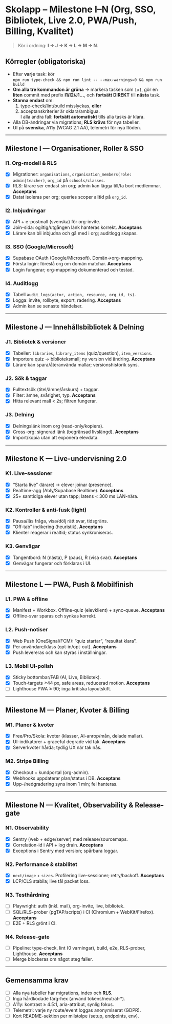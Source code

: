 # Skolapp – Milestone I–N (Org, SSO, Bibliotek, Live 2.0, PWA/Push, Billing, Kvalitet)

> Kör i ordning: **I → J → K → L → M → N**.

## Körregler (obligatoriska)
- Efter **varje** task: kör  
  `npm run type-check && npm run lint -- --max-warnings=0 && npm run build`
- **Om alla tre kommandon är gröna** → markera tasken som `[x]`, gör en **liten** commit
  med prefix **I1/I2/J1…**, och **fortsätt DIREKT** till **nästa** task.
- **Stanna endast** om:
  1) type-check/lint/build misslyckas, **eller**  
  2) acceptanskriterier är oklara/ambigua.  
  I alla andra fall: **fortsätt automatiskt** tills alla tasks är klara.
- Alla DB-ändringar via migrations; **RLS krävs** för nya tabeller.
- UI på **svenska**, A11y (WCAG 2.1 AA), telemetri för nya flöden.

---

## Milestone I — Organisationer, Roller & SSO

### I1. Org-modell & RLS
- [x] Migrationer: `organisations`, `organisation_members(role: admin|teacher)`, `org_id` på `schools/classes`.
- [x] RLS: lärare ser endast sin org; admin kan lägga till/ta bort medlemmar.
**Acceptans**
- [x] Datat isoleras per org; queries scoper alltid på `org_id`.

### I2. Inbjudningar
- [x] API + e-postmall (svenska) för org-invite.
- [x] Join-sida: ogiltig/utgången länk hanteras korrekt.
**Acceptans**
- [x] Lärare kan bli inbjudna och gå med i org; auditlogg skapas.

### I3. SSO (Google/Microsoft)
- [x] Supabase OAuth (Google/Microsoft). Domän→org-mappning.
- [x] Första login: föreslå org om domän matchar.
**Acceptans**
- [x] Login fungerar; org-mappning dokumenterad och testad.

### I4. Auditlogg
- [x] Tabell `audit_logs(actor, action, resource, org_id, ts)`.
- [x] Logga: invite, rollbyte, export, radering.
**Acceptans**
- [x] Admin kan se senaste händelser.

---

## Milestone J — Innehållsbibliotek & Delning

### J1. Bibliotek & versioner
 - [x] Tabeller: `libraries`, `library_items` (quiz/question), `item_versions`.
 - [x] Importera quiz → biblioteksmall; ny version vid ändring.
**Acceptans**
 - [x] Lärare kan spara/återanvända mallar; versionshistorik syns.

### J2. Sök & taggar
 - [x] Fulltextsök (titel/ämne/årskurs) + taggar.
 - [x] Filter: ämne, svårighet, typ.
**Acceptans**
 - [x] Hitta relevant mall < 2s; filtren fungerar.

### J3. Delning
 - [x] Delningslänk inom org (read-only/kopiera).
 - [x] Cross-org: signerad länk (begränsad livslängd).
**Acceptans**
 - [x] Import/kopia utan att exponera elevdata.

---

## Milestone K — Live-undervisning 2.0

### K1. Live-sessioner
 - [x] “Starta live” (lärare) → elever joinar (presence).
 - [x] Realtime-agg (Ably/Supabase Realtime).
**Acceptans**
 - [x] 25+ samtidiga elever utan tapp; latens < 300 ms LAN-nära.

### K2. Kontroller & anti-fusk (light)
 - [x] Pausa/lås fråga, visa/dölj rätt svar, tidsgräns.
 - [x] “Off-tab” indikering (heuristik).
**Acceptans**
 - [x] Klienter reagerar i realtid; status synkroniseras.

### K3. Genvägar
 - [x] Tangentbord: N (nästa), P (paus), R (visa svar).
**Acceptans**
 - [x] Genvägar fungerar och förklaras i UI.

---

## Milestone L — PWA, Push & Mobilfinish

### L1. PWA & offline
 - [x] Manifest + Workbox. Offline-quiz (elevklient) + sync-queue.
**Acceptans**
 - [x] Offline-svar sparas och synkas korrekt.

### L2. Push-notiser
 - [x] Web Push (OneSignal/FCM): “quiz startar”, “resultat klara”.
 - [x] Per användare/klass (opt-in/opt-out).
**Acceptans**
 - [x] Push levereras och kan styras i inställningar.

### L3. Mobil UI-polish
 - [x] Sticky bottombar/FAB (AI, Live, Bibliotek).
 - [x] Touch-targets ≥44 px, safe areas, reducerad motion.
**Acceptans**
 - [ ] Lighthouse PWA ≥ 90; inga kritiska layoutskift.

---

## Milestone M — Planer, Kvoter & Billing

### M1. Planer & kvoter
- [x] Free/Pro/Skola: kvoter (klasser, AI-anrop/mån, delade mallar).
- [x] UI-indikatorer + graceful degrade vid tak.
**Acceptans**
- [x] Serverkvoter hårda; tydlig UX när tak nås.

### M2. Stripe Billing
- [x] Checkout + kundportal (org-admin).
- [x] Webhooks uppdaterar plan/status i DB.
**Acceptans**
- [x] Upp-/nedgradering syns inom 1 min; fel hanteras.

---

## Milestone N — Kvalitet, Observability & Release-gate

### N1. Observability
- [x] Sentry (web + edge/server) med release/sourcemaps.
- [x] Correlation-id i API + log drain.
**Acceptans**
- [x] Exceptions i Sentry med version; spårbara loggar.

### N2. Performance & stabilitet
- [x] `next/image` + `sizes`. Profilering live-sessioner; retry/backoff.
**Acceptans**
- [x] LCP/CLS stabila; live tål packet loss.

### N3. Testhårdning
- [ ] Playwright: auth (inkl. mail), org-invite, live, bibliotek.
- [ ] SQL/RLS-prober (pgTAP/scripts) i CI (Chromium + WebKit/Firefox).
**Acceptans**
- [ ] E2E + RLS grönt i CI.

### N4. Release-gate
- [ ] Pipeline: type-check, lint (0 varningar), build, e2e, RLS-prober, Lighthouse.
**Acceptans**
- [ ] Merge blockeras om något steg faller.

---

## Gemensamma krav
- [ ] Alla nya tabeller har migrations, index och **RLS**.
- [ ] Inga hårdkodade färg-hex (använd tokens/neutral-*).
- [ ] A11y: kontrast ≥ 4.5:1, aria-attribut, synlig fokus.
- [ ] Telemetri: varje ny route/event loggas anonymiserat (GDPR).
- [ ] Kort README-sektion per milstolpe (setup, endpoints, env).
